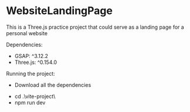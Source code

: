 # WebsiteLandingPage

This is a Three.js practice project that could serve as a landing page for a personal website

Dependencies: 
- GSAP: ^3.12.2
- Three.js: ^0.154.0

Running the project:
* Download all the dependencies
- cd .\vite-project\
- npm run dev 
